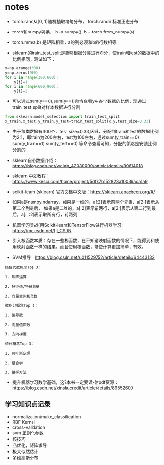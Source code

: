 # notes
- torch.rand从[0, 1)随机抽取均匀分布， torch.randn 标准正态分布
- torch和numpy转换， b=a.numpy(), b = torch.from_numpy(a)
- torch.mm(a,b) 是矩阵相乘，a的列必须和b的行数相等

- sklearn的train_test_split是能够根据分类进行均分，使train和test的数据中的比例相同，测试如下：
```python
x=np.arange(900)
y=np.zeros(900)
for i in range(300,600):
    y[i]=1
for i in range(600,900):
    y[i]=2

```
- 可以通过sum(y==0),sum(y==1)命令查看y中各个数据的比例，现通过train_test_split对样本数据进行分割
```python
from sklearn.model_selection import train_test_split
x_train,x_test,y_train,y_test=train_test_split(x,y,test_size=0.33)
```
- 由于每类数据有300个，test_size=0.33,因此，分配到train和test的数据比例为2:1，即train为200左右，test为100左右，通过sum(y_train==0)\
sum(y_train==1) sum(y_test==0) 等命令查看可知，分配的策略是安装比例分割的
- sklearn自带数据介绍：https://blog.csdn.net/weixin_42039090/article/details/80614918
- sklearn 中文教程：https://www.kesci.com/home/project/5df87b152823a10036aca1a9
- scikit-learn (sklearn) 官方文档中文版：https://sklearn.apachecn.org/#/
- 如果a是numpy.ndarray，如果是一维的，a[:2]表示前两个元素，a[2:]表示从第二个到最后， 如果a是二维的，a[:2]表示前两行，a[2:]表示从第二行到最后，a[:, :2]表示取所有行，前两列

- 机器学习实战(用Scikit-learn和TensorFlow进行机器学习: https://me.csdn.net/fjl_CSDN
- 引入核函数本质：存在一些核函数，在不知道映射函数的情况下，能得到和使用映射函数一样的结果。而且使用核函数，能使计算更加简单，有效。
- SVM推导：https://blog.csdn.net/u011529752/article/details/64443133

```
线性代数概念Top 3：

1. 矩阵运算

2. 特征值/特征向量

3. 向量空间和范数

微积分概念Top 3：

1. 偏导数

2. 向量值函数

3. 方向梯度

统计概念Top 3：

1. 贝叶斯定理

2. 组合学

3. 抽样方法
```
- 提升机器学习数学基础，这7本书一定要读-附pdf资源：https://blog.csdn.net/xinshucredit/article/details/89552600

## 学习知识点记录
-   normalization\make_classification
-   RBF Kernel
-   cross-validation
-   svm 正则化参数
-   核技巧
-   凸优化，矩阵求导
-   极大似然估计
-   多维高斯分布
